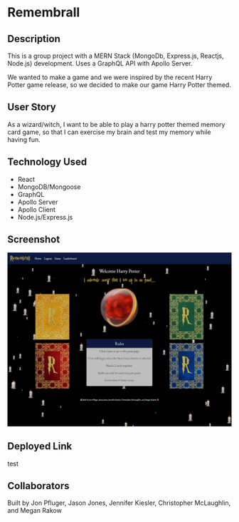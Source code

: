 # Remembrall

## Description

This is a group project with a MERN Stack (MongoDb, Express.js, Reactjs, Node.js) development. Uses a GraphQL API with Apollo Server.

We wanted to make a game and we were inspired by the recent Harry Potter game release, so we decided to make our game Harry Potter themed.

## User Story

As a wizard/witch, I want to be able to play a harry potter themed memory card game, so that I can exercise my brain and test my memory while having fun.

## Technology Used

- React
- MongoDB/Mongoose
- GraphQL
- Apollo Server
- Apollo Client
- Node.js/Express.js

## Screenshot

![Homepage of the Remembrall game application.](./client//src/img/remembrall-homepage-screenshot.png)

## Deployed Link

test

## Collaborators

Built by Jon Pfluger, Jason Jones, Jennifer Kiesler, Christopher McLaughlin, and Megan Rakow